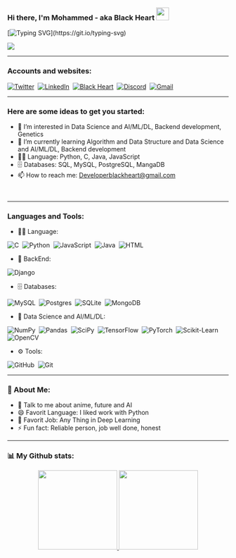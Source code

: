 ### Hi there, I'm Mohammed - aka Black Heart <img src="https://github.com/DeveBlackHeart/DeveBlackHeart/blob/95a18ac58d0b19eae3e4e2f06fd2da6d0b87be26/IMG%20GIF/Hi.gif" width="29px" />

[![Typing SVG](https://readme-typing-svg.herokuapp.com?color=%237FFFF1&multiline=true&width=600&lines=print(%22Hi%2C+How+are+you%3F+I'm+looking+for+job+%F0%9F%98%B6%EF%B8%8F%22))](https://git.io/typing-svg)

<!-- ![BlackHeart](https://github.com/DeveBlackHeart/DeveBlackHeart/blob/9cac726626cdc640a114525696d2a4180d4df594/IMG%20GIF/max.gif) -->

<img align="center" src="https://github.com/DeveBlackHeart/DeveBlackHeart/blob/c6f18f52326f5e2390cb994d7abdafc85065cc5e/IMG%20GIF/Deve_BlackHeart.gif" />

<!-- width="320"
```python
print("Hi")

while True:
  print(True)
 
```
-->

--- 
### Accounts and websites:

[![Twitter](https://img.shields.io/badge/-Twitter-05122A?style=flat&logo=Twitter)](https://twitter.com/Deve_BlackHeart)&nbsp;
[![LinkedIn](https://img.shields.io/badge/-LinkedIn-05122A?style=flat&logo=linkedin)](https://www.linkedin.com/in/mohammed-khalil-b62525217)&nbsp;
[![Black Heart](https://img.shields.io/badge/-www.com-05122A?style=flat&logo=Www.com)](https://github.com/DeveBlackHeart)&nbsp;
[![Discord](https://img.shields.io/badge/-Discord-05122A?style=flat&logo=Discord)](https://discord.com/users/830227617289601025)&nbsp;
[![Gmail](https://img.shields.io/badge/-Gmail-05122A?style=flat&logo=Gmail)](developerblackheart@gmail.com)&nbsp;
    
---

### Here are some ideas to get you started:
- 👀 I’m interested in Data Science and AI/ML/DL, Backend development, Genetics
- 🌱 I’m currently learning Algorithm and Data Structure and Data Science and AI/ML/DL, Backend development
- 🧑‍💻️ Language: Python, C, Java, JavaScript
- 🗄️ Databases: SQL, MySQL, PostgreSQL, MangaDB
- 📫 How to reach me: Developerblackheart@gmail.com

<br />

---

<!--
**DeveBlackHeart/DeveBlackHeart** is a ✨ _special_ ✨ repository because its `README.md` (this file) appears on your GitHub profile.

Here are some ideas to get you started:

- 🔭 I’m currently working on ...
- 🌱 I’m currently learning ...
- 👯 I’m looking to collaborate on ...
- 🤔 I’m looking for help with ...
- 💬 Ask me about ...
- 📫 How to reach me: ...
- 😄 Pronouns: ...
- ⚡ Fun fact: ...
-->

### Languages and Tools:

- 🧑‍💻 Language:

![C](https://img.shields.io/badge/-C-05122A?style=flat&logo=c)&nbsp;
![Python](https://img.shields.io/badge/-Python-05122A?style=flat&logo=python)&nbsp;
![JavaScript](https://img.shields.io/badge/-JavaScript-05122A?style=flat&logo=javascript)&nbsp;
![Java](https://img.shields.io/badge/-Java-05122A?style=flat&logo=java)&nbsp;
![HTML](https://img.shields.io/badge/-html-05122A?style=flat&logo=html)&nbsp;


- 😬 BackEnd:

![Django](https://img.shields.io/badge/-Django-05122A?style=flat&logo=django)&nbsp;


- 🗄️ Databases:

![MySQL](https://img.shields.io/badge/-MySQL-05122A?style=flat&logo=mysql)&nbsp;
![Postgres](https://img.shields.io/badge/-PostgreSQL-05122A?style=flat&logo=postgresql)&nbsp;
![SQLite](https://img.shields.io/badge/-SQLite-05122A?style=flat&logo=sqlite)&nbsp;
![MongoDB](https://img.shields.io/badge/-MongoDB-05122A?style=flat&logo=mongodb)&nbsp;

- 🤖 Data Science and AI/ML/DL:

![NumPy](https://img.shields.io/badge/-NumPy-05122A?style=flat&logo=numPy)&nbsp;
![Pandas](https://img.shields.io/badge/-Pandas-05122A?style=flat&logo=pandas)&nbsp;
![SciPy](https://img.shields.io/badge/-SciPy-05122A?style=flat&logo=scipy)&nbsp;
![TensorFlow](https://img.shields.io/badge/-TensorFlow-05122A?style=flat&logo=TensorFlow)&nbsp;
![PyTorch](https://img.shields.io/badge/-PyTorch-05122A?style=flat&logo=PyTorch)&nbsp;
![Scikit-Learn](https://img.shields.io/badge/-Scikit--Learn-05122A?style=flat&logo=scikit-learn)&nbsp;
![OpenCV](https://img.shields.io/badge/-OpenCV-05122A?style=flat&logo=OpenCV)&nbsp;


- ⚙️ Tools:

![GitHub](https://img.shields.io/badge/-GitHub-05122A?style=flat&logo=GitHub)&nbsp;
![Git](https://img.shields.io/badge/-Git-05122A?style=flat&logo=Git)&nbsp;


---

### 🤵 About Me:
- 💬 Talk to me about anime, future and AI
- 😄 Favorit Language: I liked work with Python
- 💼️ Favorit Job: Any Thing in Deep Learning
- ⚡ Fun fact: Reliable person, job well done, honest

---


### 📊️ My Github stats:
<p align="center">
<a href="https://github.com/DeveBlackHeart">
  <img height="180em" src="https://github-readme-stats-eight-theta.vercel.app/api?username=DeveBlackHeart&show_icons=true&theme=algolia&include_all_commits=true&count_private=true"/>
  <img height="180em" src="https://github-readme-stats-eight-theta.vercel.app/api/top-langs/?username=DeveBlackHeart&layout=compact&langs_count=8&theme=algolia"/>
</a>
</p>

[website]: https://github.com/DeveBlackHeart
[twitter]: https://twitter.com/Deve_BlackHeart
[youtube]: https://youtube.com/
[linkedin]: https://www.linkedin.com/in/mohammed-khalil-b62525217
[Telegram]: https://t.me/Deve_BlackHeart
[email]: developerblackheart@gmail.com
